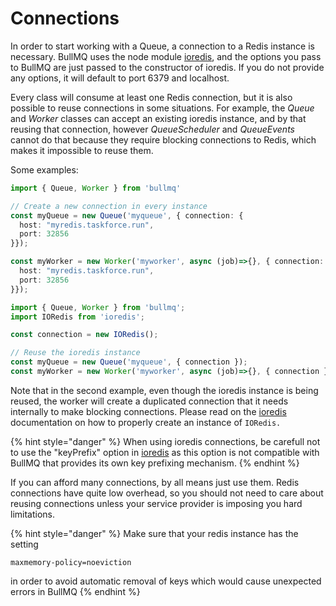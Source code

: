 # Connections

In order to start working with a Queue, a connection to a Redis instance is necessary. BullMQ uses the node module [ioredis](https://github.com/luin/ioredis), and the options you pass to BullMQ are just passed to the constructor of ioredis. If you do not provide any options, it will default to port 6379 and localhost.

Every class will consume at least one Redis connection, but it is also possible to reuse connections in some situations. For example, the _Queue_ and _Worker_ classes can accept an existing ioredis instance, and by that reusing that connection, however _QueueScheduler_ and _QueueEvents_ cannot do that because they require blocking connections to Redis, which makes it impossible to reuse them.

Some examples:

```typescript
import { Queue, Worker } from 'bullmq'

// Create a new connection in every instance
const myQueue = new Queue('myqueue', { connection: {
  host: "myredis.taskforce.run",
  port: 32856
}});

const myWorker = new Worker('myworker', async (job)=>{}, { connection: {
  host: "myredis.taskforce.run",
  port: 32856
}});
```

```typescript
import { Queue, Worker } from 'bullmq';
import IORedis from 'ioredis';

const connection = new IORedis();

// Reuse the ioredis instance
const myQueue = new Queue('myqueue', { connection });
const myWorker = new Worker('myworker', async (job)=>{}, { connection });
```

Note that in the second example, even though the ioredis instance is being reused, the worker will create a duplicated connection that it needs internally to make blocking connections. Please read on the [ioredis](https://github.com/luin/ioredis/blob/master/API.md) documentation on how to properly create an instance of `IORedis.`

{% hint style="danger" %}
When using ioredis connections, be carefull not to use the "keyPrefix" option in [ioredis](https://luin.github.io/ioredis/interfaces/CommonRedisOptions.html#keyPrefix) as this option is not compatible with BullMQ that provides its own key prefixing mechanism.
{% endhint %}

If you can afford many connections, by all means just use them. Redis connections have quite low overhead, so you should not need to care about reusing connections unless your service provider is imposing you hard limitations.

{% hint style="danger" %}
Make sure that your redis instance has the setting&#x20;

`maxmemory-policy=noeviction`

in order to avoid automatic removal of keys which would cause unexpected errors in BullMQ
{% endhint %}

